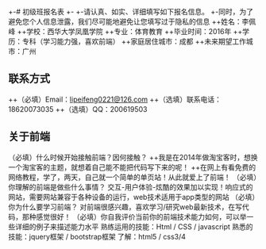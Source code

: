 +-# 初级班报名表
+-
+-请认真、如实、详细填写如下报名信息。
+-同时，为了避免您个人信息泄露，我们尽可能地避免让您填写过于隐私的信息
++姓名：李佩峰
++学校：西华大学凤凰学院
++专业：体育教育
++毕业时间：2016年
++学历：专科（学习能力强，喜欢前端）
++家庭居住城市：成都
++未来期望工作城市：广州
## 联系方式
++（必填）Email：lipeifeng0221@126.com
++（选填）联系电话：18620073035
++（选填）QQ：200619503
## 关于前端
（必填）什么时候开始接触前端？因何接触？
++我是在2014年做淘宝客时，想换一个淘宝客的主题，就想着自己能不能把代码写下来的呢！
++在网上有看免费的网络教程，学了，两天，自己就一个简单的单页站！从此就爱上了前端！
（必填）你理解的前端是做些什么事情？
交互-用户体验-炫酷的效果加以实现！响应式的网站，需要网站兼容于各种设备的运行，web技术适用于app类型的网站
（必填）你为什么要学习前端？
对前端很感兴趣，喜欢学习/研究web最新技术，在写代码，那种感觉很好！
（必填）你自我评价当前你的前端技术能力如何，可以举一些详细的例子来描述能力水平
熟练运用的技能：Html / CSS / javascript 熟悉的技能：jquery框架 / bootstrap框架 了解：html5 / css3/4
